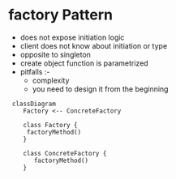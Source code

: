# factory Pattern
- does not expose initiation logic 
- client does not know about initiation or type
- opposite to singleton  
- create object function is parametrized
- pitfalls :-
  - complexity
  - you need to design it from the beginning 


```mermaid
 classDiagram
    Factory <-- ConcreteFactory
 
    class Factory {
     factoryMethod()
    } 
    
    class ConcreteFactory {
       factoryMethod()
    }
   
```